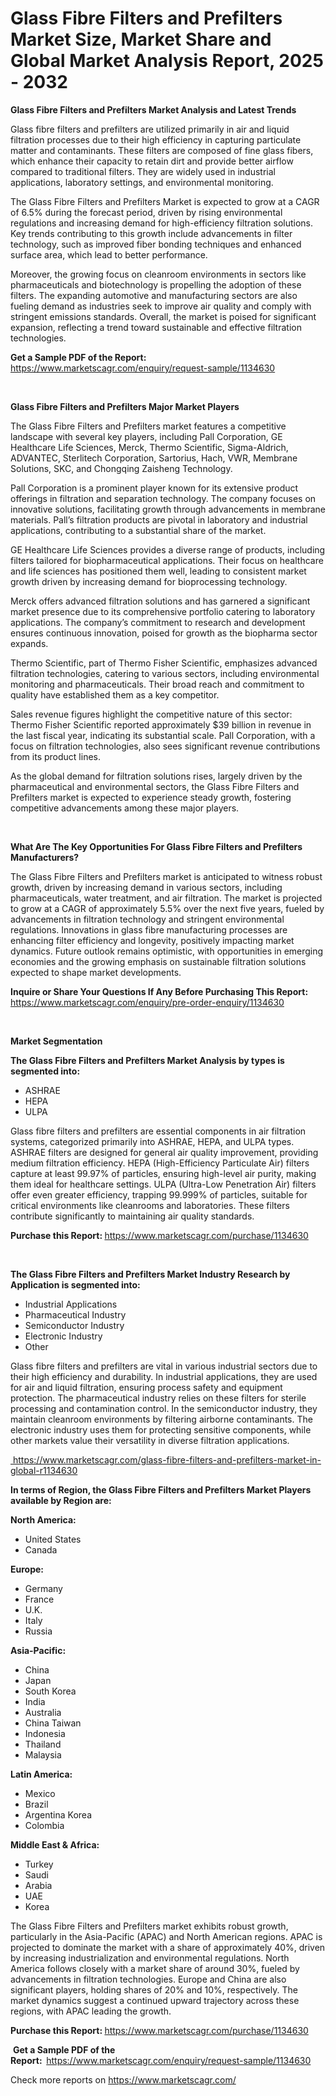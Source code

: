 <p><h1>Glass Fibre Filters and Prefilters Market Size, Market Share and Global Market Analysis Report, 2025 - 2032</h1></p><p><strong>Glass Fibre Filters and Prefilters Market Analysis and Latest Trends</strong></p>
<p><p>Glass fibre filters and prefilters are utilized primarily in air and liquid filtration processes due to their high efficiency in capturing particulate matter and contaminants. These filters are composed of fine glass fibers, which enhance their capacity to retain dirt and provide better airflow compared to traditional filters. They are widely used in industrial applications, laboratory settings, and environmental monitoring.</p><p>The Glass Fibre Filters and Prefilters Market is expected to grow at a CAGR of 6.5% during the forecast period, driven by rising environmental regulations and increasing demand for high-efficiency filtration solutions. Key trends contributing to this growth include advancements in filter technology, such as improved fiber bonding techniques and enhanced surface area, which lead to better performance. </p><p>Moreover, the growing focus on cleanroom environments in sectors like pharmaceuticals and biotechnology is propelling the adoption of these filters. The expanding automotive and manufacturing sectors are also fueling demand as industries seek to improve air quality and comply with stringent emissions standards. Overall, the market is poised for significant expansion, reflecting a trend toward sustainable and effective filtration technologies.</p></p>
<p><strong>Get a Sample PDF of the Report:&nbsp;</strong> <a href="https://www.marketscagr.com/enquiry/request-sample/1134630?utm_campaign=3292&utm_medium=2&utm_source=Github&utm_content=ia&utm_term=25032025&utm_id=glass-fibre-filters-and-prefilters">https://www.marketscagr.com/enquiry/request-sample/1134630</a></p>
<p>&nbsp;</p>
<p><strong>Glass Fibre Filters and Prefilters Major Market Players</strong></p>
<p><p>The Glass Fibre Filters and Prefilters market features a competitive landscape with several key players, including Pall Corporation, GE Healthcare Life Sciences, Merck, Thermo Scientific, Sigma-Aldrich, ADVANTEC, Sterlitech Corporation, Sartorius, Hach, VWR, Membrane Solutions, SKC, and Chongqing Zaisheng Technology. </p><p>Pall Corporation is a prominent player known for its extensive product offerings in filtration and separation technology. The company focuses on innovative solutions, facilitating growth through advancements in membrane materials. Pall’s filtration products are pivotal in laboratory and industrial applications, contributing to a substantial share of the market.</p><p>GE Healthcare Life Sciences provides a diverse range of products, including filters tailored for biopharmaceutical applications. Their focus on healthcare and life sciences has positioned them well, leading to consistent market growth driven by increasing demand for bioprocessing technology.</p><p>Merck offers advanced filtration solutions and has garnered a significant market presence due to its comprehensive portfolio catering to laboratory applications. The company’s commitment to research and development ensures continuous innovation, poised for growth as the biopharma sector expands.</p><p>Thermo Scientific, part of Thermo Fisher Scientific, emphasizes advanced filtration technologies, catering to various sectors, including environmental monitoring and pharmaceuticals. Their broad reach and commitment to quality have established them as a key competitor.</p><p>Sales revenue figures highlight the competitive nature of this sector: Thermo Fisher Scientific reported approximately $39 billion in revenue in the last fiscal year, indicating its substantial scale. Pall Corporation, with a focus on filtration technologies, also sees significant revenue contributions from its product lines.</p><p>As the global demand for filtration solutions rises, largely driven by the pharmaceutical and environmental sectors, the Glass Fibre Filters and Prefilters market is expected to experience steady growth, fostering competitive advancements among these major players.</p></p>
<p>&nbsp;</p>
<p><strong>What Are The Key Opportunities For Glass Fibre Filters and Prefilters Manufacturers?</strong></p>
<p><p>The Glass Fibre Filters and Prefilters market is anticipated to witness robust growth, driven by increasing demand in various sectors, including pharmaceuticals, water treatment, and air filtration. The market is projected to grow at a CAGR of approximately 5.5% over the next five years, fueled by advancements in filtration technology and stringent environmental regulations. Innovations in glass fibre manufacturing processes are enhancing filter efficiency and longevity, positively impacting market dynamics. Future outlook remains optimistic, with opportunities in emerging economies and the growing emphasis on sustainable filtration solutions expected to shape market developments.</p></p>
<p><strong>Inquire or Share Your Questions If Any Before Purchasing This Report:</strong> <a href="https://www.marketscagr.com/enquiry/pre-order-enquiry/1134630?utm_campaign=3292&utm_medium=2&utm_source=Github&utm_content=ia&utm_term=25032025&utm_id=glass-fibre-filters-and-prefilters">https://www.marketscagr.com/enquiry/pre-order-enquiry/1134630</a></p>
<p>&nbsp;</p>
<p><strong>Market Segmentation</strong></p>
<p><strong>The Glass Fibre Filters and Prefilters Market Analysis by types is segmented into:</strong></p>
<p><ul><li>ASHRAE</li><li>HEPA</li><li>ULPA</li></ul></p>
<p><p>Glass fibre filters and prefilters are essential components in air filtration systems, categorized primarily into ASHRAE, HEPA, and ULPA types. ASHRAE filters are designed for general air quality improvement, providing medium filtration efficiency. HEPA (High-Efficiency Particulate Air) filters capture at least 99.97% of particles, ensuring high-level air purity, making them ideal for healthcare settings. ULPA (Ultra-Low Penetration Air) filters offer even greater efficiency, trapping 99.999% of particles, suitable for critical environments like cleanrooms and laboratories. These filters contribute significantly to maintaining air quality standards.</p></p>
<p><strong>Purchase this Report:&nbsp;</strong><a href="https://www.marketscagr.com/purchase/1134630?utm_campaign=3292&utm_medium=2&utm_source=Github&utm_content=ia&utm_term=25032025&utm_id=glass-fibre-filters-and-prefilters">https://www.marketscagr.com/purchase/1134630</a></p>
<p>&nbsp;</p>
<p><strong>The Glass Fibre Filters and Prefilters Market Industry Research by Application is segmented into:</strong></p>
<p><ul><li>Industrial Applications</li><li>Pharmaceutical Industry</li><li>Semiconductor Industry</li><li>Electronic Industry</li><li>Other</li></ul></p>
<p><p>Glass fibre filters and prefilters are vital in various industrial sectors due to their high efficiency and durability. In industrial applications, they are used for air and liquid filtration, ensuring process safety and equipment protection. The pharmaceutical industry relies on these filters for sterile processing and contamination control. In the semiconductor industry, they maintain cleanroom environments by filtering airborne contaminants. The electronic industry uses them for protecting sensitive components, while other markets value their versatility in diverse filtration applications.</p></p>
<p><a href="https://www.marketscagr.com/glass-fibre-filters-and-prefilters-market-in-global-r1134630?utm_campaign=3292&utm_medium=2&utm_source=Github&utm_content=ia&utm_term=25032025&utm_id=glass-fibre-filters-and-prefilters">&nbsp;https://www.marketscagr.com/glass-fibre-filters-and-prefilters-market-in-global-r1134630</a></p>
<p><strong>In terms of Region, the Glass Fibre Filters and Prefilters Market Players available by Region are:</strong></p>
<p>
    <p> <strong> North America: </strong>
        <ul>
            <li>United States</li>
            <li>Canada</li>
        </ul>
        </p> 
    <p> <strong> Europe: </strong>
        <ul>
            <li>Germany</li>
            <li>France</li>
            <li>U.K.</li>
            <li>Italy</li>
            <li>Russia</li>
        </ul>
        </p> 
    <p> <strong> Asia-Pacific: </strong>
        <ul>
            <li>China</li>
            <li>Japan</li>
            <li>South Korea</li>
            <li>India</li>
            <li>Australia</li>
            <li>China Taiwan</li>
            <li>Indonesia</li>
            <li>Thailand</li>
            <li>Malaysia</li>
        </ul>
        </p> 
    <p> <strong> Latin America: </strong>
        <ul>
            <li>Mexico</li>
            <li>Brazil</li>
            <li>Argentina Korea</li>
            <li>Colombia</li>
        </ul>
        </p> 
    <p> <strong> Middle East & Africa: </strong>
        <ul>
            <li>Turkey</li>
            <li>Saudi</li>
            <li>Arabia</li>
            <li>UAE</li>
            <li>Korea</li>
        </ul>
    </p>
    </p>
<p><p>The Glass Fibre Filters and Prefilters market exhibits robust growth, particularly in the Asia-Pacific (APAC) and North American regions. APAC is projected to dominate the market with a share of approximately 40%, driven by increasing industrialization and environmental regulations. North America follows closely with a market share of around 30%, fueled by advancements in filtration technologies. Europe and China are also significant players, holding shares of 20% and 10%, respectively. The market dynamics suggest a continued upward trajectory across these regions, with APAC leading the growth.</p></p>
<p><strong>Purchase this Report: </strong><a href="https://www.marketscagr.com/purchase/1134630?utm_campaign=3292&utm_medium=2&utm_source=Github&utm_content=ia&utm_term=25032025&utm_id=glass-fibre-filters-and-prefilters">https://www.marketscagr.com/purchase/1134630</a></p>
<p>&nbsp;<strong>Get a Sample PDF of the Report:&nbsp;&nbsp;</strong><a href="https://www.marketscagr.com/enquiry/request-sample/1134630?utm_campaign=3292&utm_medium=2&utm_source=Github&utm_content=ia&utm_term=25032025&utm_id=glass-fibre-filters-and-prefilters">https://www.marketscagr.com/enquiry/request-sample/1134630</a></p>
<p><strong></strong></p>
<p>Check more reports on <a href="https://www.marketscagr.com/?utm_campaign=3292&utm_medium=2&utm_source=Github&utm_content=ia&utm_term=25032025&utm_id=glass-fibre-filters-and-prefilters">https://www.marketscagr.com/</a></p>